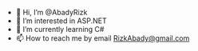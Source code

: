 - 👋 Hi, I’m @AbadyRizk
- 👀 I’m interested in ASP.NET
- 🌱 I’m currently learning C#
- 📫 How to reach me by email RizkAbady@gmail.com

<!---
AbadyRizk/AbadyRizk is a ✨ special ✨ repository because its `README.md` (this file) appears on your GitHub profile.
You can click the Preview link to take a look at your changes.
--->
